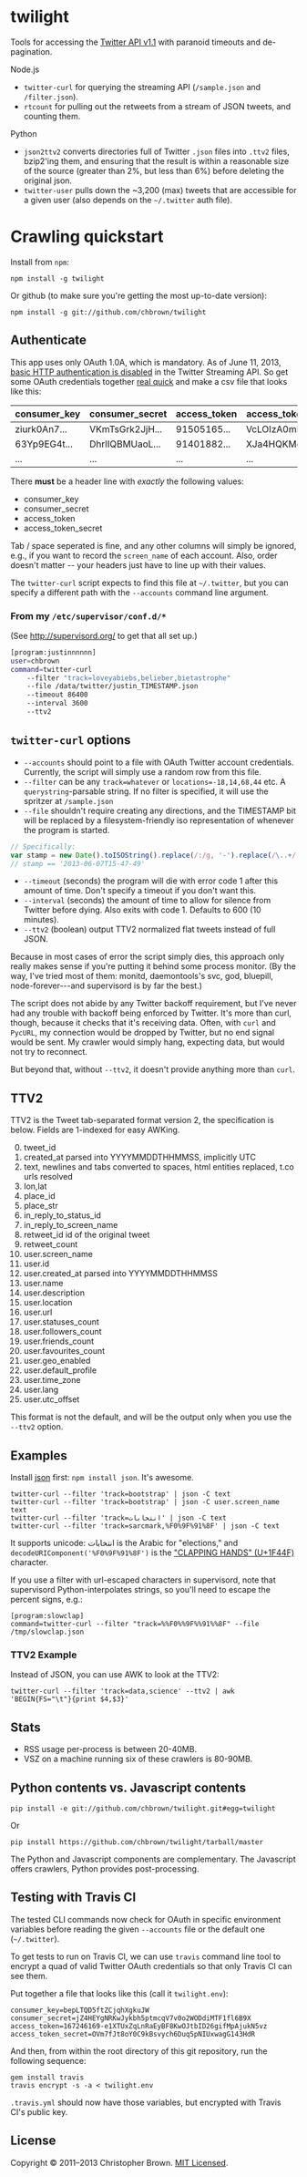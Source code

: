 # twilight

Tools for accessing the [Twitter API v1.1](https://dev.twitter.com/docs/api/1.1/overview) with paranoid timeouts and de-pagination.

Node.js

* `twitter-curl` for querying the streaming API (`/sample.json` and `/filter.json`).
* `rtcount` for pulling out the retweets from a stream of JSON tweets, and counting them.

Python

* `json2ttv2` converts directories full of Twitter `.json` files into `.ttv2` files,
  bzip2'ing them, and ensuring that the result is within a reasonable size of the source (greater than 2%, but less than 6%) before deleting the original json.
* `twitter-user` pulls down the ~3,200 (max) tweets that are accessible for a given user
  (also depends on the `~/.twitter` auth file).

# Crawling quickstart

Install from `npm`:

    npm install -g twilight

Or github (to make sure you're getting the most up-to-date version):

    npm install -g git://github.com/chbrown/twilight

## Authenticate

This app uses only OAuth 1.0A, which is mandatory. As of June 11, 2013,
[basic HTTP authentication is disabled](https://dev.twitter.com/docs/faq#17750)
in the Twitter Streaming API. So get some OAuth credentials together [real quick](https://github.com/chbrown/autoauth) and make a csv file that looks like this:

| consumer_key | consumer_secret | access_token | access_token_secret |
|--------------|-----------------|--------------|---------------------|
| ziurk0An7... | VKmTsGrk2JjH... | 91505165...  | VcLOIzA0mkiCSbU...  |
| 63Yp9EG4t... | DhrlIQBMUaoL... | 91401882...  | XJa4HQKMgqfd7ee...  |
| ...          | ...             | ...          | ...                 |

There **must** be a header line with _exactly_ the following values:

  * consumer_key
  * consumer_secret
  * access_token
  * access_token_secret

Tab / space seperated is fine, and any other columns will simply be ignored, e.g., if you want to record the `screen_name` of each account. Also, order doesn't matter -- your headers just have to line up with their values.

The `twitter-curl` script expects to find this file at `~/.twitter`,
but you can specify a different path with the `--accounts` command line argument.

### From my `/etc/supervisor/conf.d/*`

(See http://supervisord.org/ to get that all set up.)

```bash
[program:justinnnnnn]
user=chbrown
command=twitter-curl
    --filter "track=loveyabiebs,belieber,bietastrophe"
    --file /data/twitter/justin_TIMESTAMP.json
    --timeout 86400
    --interval 3600
    --ttv2
```

## `twitter-curl` options

* `--accounts` should point to a file with OAuth Twitter account credentials.
  Currently, the script will simply use a random row from this file.
* `--filter` can be any `track=whatever` or `locations=-18,14,68,44` etc. A
  `querystring`-parsable string. If no filter is specified, it will use the
  spritzer at `/sample.json`
* `--file` shouldn't require creating any directions, and the TIMESTAMP bit
  will be replaced by a filesystem-friendly iso representation of whenever
  the program is started.

```javascript
// Specifically:
var stamp = new Date().toISOString().replace(/:/g, '-').replace(/\..+/, '');
// stamp == '2013-06-07T15-47-49'
```

* `--timeout` (seconds) the program will die with error code 1 after this
   amount of time. Don't specify a timeout if you don't want this.
* `--interval` (seconds) the amount of time to allow for silence from Twitter
   before dying. Also exits with code 1. Defaults to 600 (10 minutes).
* `--ttv2` (boolean) output TTV2 normalized flat tweets instead of full JSON.

Because in most cases of error the script simply dies, this approach only
really makes sense if you're putting it behind some process monitor. (By the way,
I've tried most of them: monitd, daemontools's svc, god, bluepill,
node-forever---and supervisord is by far the best.)

The script does not abide by any Twitter backoff requirement, but I've never
had any trouble with backoff being enforced by Twitter. It's more than curl,
though, because it checks that it's receiving data. Often, with `curl` and
`PycURL`, my connection would be dropped by Twitter, but no end signal would be sent.
My crawler would simply hang, expecting data, but would not try to reconnect.

But beyond that, without `--ttv2`, it doesn't provide anything more than `curl`.

## TTV2

TTV2 is the Tweet tab-separated format version 2, the specification is below.
Fields are 1-indexed for easy AWKing.

  0. tweet_id
  1. created_at parsed into YYYYMMDDTHHMMSS, implicitly UTC
  2. text, newlines and tabs converted to spaces, html entities replaced, t.co urls resolved
  3. lon,lat
  4. place_id
  5. place_str
  6. in_reply_to_status_id
  7. in_reply_to_screen_name
  8. retweet_id id of the original tweet
  9. retweet_count
  10. user.screen_name
  11. user.id
  12. user.created_at parsed into YYYYMMDDTHHMMSS
  13. user.name
  14. user.description
  15. user.location
  16. user.url
  17. user.statuses_count
  18. user.followers_count
  19. user.friends_count
  20. user.favourites_count
  21. user.geo_enabled
  22. user.default_profile
  23. user.time_zone
  24. user.lang
  25. user.utc_offset

This format is not the default, and will be the output only when you use the `--ttv2` option.

## Examples

Install [json](https://github.com/zpoley/json-command) first: `npm install json`. It's awesome.

    twitter-curl --filter 'track=bootstrap' | json -C text
    twitter-curl --filter 'track=bootstrap' | json -C user.screen_name text
    twitter-curl --filter 'track=انتخابات' | json -C text
    twitter-curl --filter 'track=sarcmark,%F0%9F%91%8F' | json -C text

It supports unicode: انتخابات is the Arabic for "elections," and `decodeURIComponent('%F0%9F%91%8F')`
is the ["CLAPPING HANDS" (U+1F44F)](http://www.fileformat.info/info/unicode/char/1f44f/index.htm) character.

If you use a filter with url-escaped characters in supervisord, note that
supervisord Python-interpolates strings, so you'll need to escape the percent signs, e.g.:

    [program:slowclap]
    command=twitter-curl --filter "track=%%F0%%9F%%91%%8F" --file /tmp/slowclap.json

### TTV2 Example

Instead of JSON, you can use AWK to look at the TTV2:

    twitter-curl --filter 'track=data,science' --ttv2 | awk 'BEGIN{FS="\t"}{print $4,$3}'

## Stats

* RSS usage per-process is between 20-40MB.
* VSZ on a machine running six of these crawlers is 80-90MB.


## Python contents vs. Javascript contents

    pip install -e git://github.com/chbrown/twilight.git#egg=twilight

Or

    pip install https://github.com/chbrown/twilight/tarball/master

The Python and Javascript components are complementary.
The Javascript offers crawlers, Python provides post-processing.


## Testing with Travis CI

The tested CLI commands now check for OAuth in specific environment variables before reading the given `--accounts` file or the default one (`~/.twitter`).

To get tests to run on Travis CI, we can use `travis` command line tool to encrypt a quad of valid Twitter OAuth credentials so that only Travis CI can see them.

Put together a file that looks like this (call it `twilight.env`):

    consumer_key=bepLTQD5ftZCjqhXgkuJW
    consumer_secret=jZ4HEYgNRKwJykbh5ptmcqV7v0o2WODdiMTF1fl6B9X
    access_token=167246169-e1XTUxZqLnRaEyBF8KwOJtbID26gifMpAjukN5vz
    access_token_secret=OVm7fJt8oY0C9kBsvych6Duq5pNIUxwagG143HdR

And then, from within the root directory of this git repository, run the following sequence:

    gem install travis
    travis encrypt -s -a < twilight.env

`.travis.yml` should now have those variables, but encrypted with Travis CI's public key.


## License

Copyright © 2011–2013 Christopher Brown. [MIT Licensed](LICENSE).
